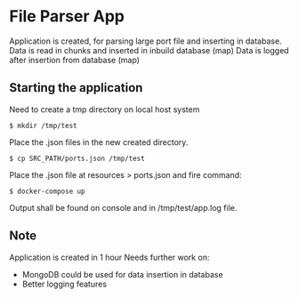 File Parser App
======================

Application is created, for parsing large port file and inserting in database.
Data is read in chunks and inserted in inbuild database (map)
Data is logged after insertion from database (map)

Starting the application
---------------------

Need to create a tmp directory on local host system 
```
$ mkdir /tmp/test
```

Place the .json files in the new created directory.
```
$ cp SRC_PATH/ports.json /tmp/test
```

Place the .json file at resources > ports.json and fire command:
```
$ docker-compose up
```

Output shall be found on console and in /tmp/test/app.log file.

Note
---------------------
Application is created in 1 hour 
Needs further work on: 
   - MongoDB could be used for data insertion in database
   - Better logging features

